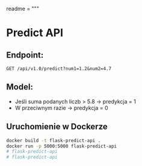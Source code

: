 readme = """
# Predict API

## Endpoint:
`GET /api/v1.0/predict?num1=1.2&num2=4.7`

## Model:
- Jeśli suma podanych liczb > 5.8 → predykcja = 1
- W przeciwnym razie → predykcja = 0

## Uruchomienie w Dockerze

```bash
docker build -t flask-predict-api .
docker run -p 5000:5000 flask-predict-api
# flask-predict-api
# flask-predict-api
